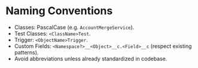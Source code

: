 # Naming Conventions

- Classes: PascalCase (e.g. `AccountMergeService`).
- Test Classes: `<ClassName>Test`.
- Trigger: `<ObjectName>Trigger`.
- Custom Fields: `<Namespace?>__<Object>__c.<Field>__c` (respect existing patterns).
- Avoid abbreviations unless already standardized in codebase.
